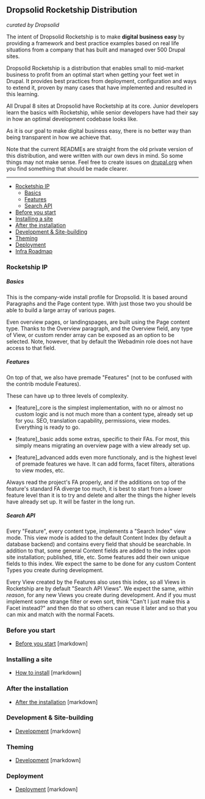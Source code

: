 ## Dropsolid Rocketship Distribution

_curated by Dropsolid_

The intent of Dropsolid Rocketship is to make **digital business easy** by 
providing a framework and best practice examples based on real life situations 
from a company that has built and managed over 500 Drupal sites.

Dropsolid Rocketship is a distribution that enables small to mid-market 
business to profit from an optimal start when getting your feet wet in Drupal. 
It provides best practices from deployment, configuration and ways to extend 
it, proven by many cases that have implemented and resulted in this learning.

All Drupal 8 sites at Dropsolid have Rocketship at its core. Junior developers 
learn the basics with Rocketship, while senior developers have had their say 
in how an optimal development codebase looks like.

As it is our goal to make digital business easy, there is no better way than 
being transparent in how we achieve that. 

Note that the current READMEs are straight from the old private version of this
distribution, and were written with our own devs in mind. So some things may
not make sense. Feel free to create issues on 
[drupal.org](https://drupal.org/project/dropsolid_rocketship) when you find 
something that should be made clearer.

------------------

- [Rocketship IP](#rocketship-ip)  
    - [Basics](#basics)  
    - [Features](#features)  
    - [Search API](#search-api)  
- [Before you start](#before-you-start)  
- [Installing a site](#installing-a-site)  
- [After the installation](#after-the-installation)  
- [Development & Site-building](#development--site-building)  
- [Theming](#theming)  
- [Deployment](#deployment)  
- [Infra Roadmap](#infra-roadmap)  

### Rocketship IP

##### Basics
This is the company-wide install profile for Dropsolid. It is based
around Paragraphs and the Page content type. With just those two you should 
be able to build a large array of various pages.

Even overview pages, or landingspages, are built using the Page content type. 
Thanks to the Overview paragraph, and the Overview field, any type of View, 
or custom render array can be exposed as an option to be selected. Note, 
however, that by default the Webadmin role does not have access to that field.

##### Features
On top of that, we also have premade "Features" (not to be confused with the 
contrib module Features).

These can have up to three levels of complexity.

* [feature]_core is the simplest implementation, with no or almost no custom 
logic and is not much more than a content type, already set up for you. SEO, 
translation capability, permissions, view modes. Everything is ready to go.

* [feature]_basic adds some extras, specific to their FAs. For most, this 
simply means migrating an overview page with a view already set up.

* [feature]_advanced adds even more functionaly, and is the highest level of 
premade features we have. It can add forms, facet filters, alterations to view modes, etc.

Always read the project's FA properly, and if the additions on top of the 
feature's standard FA diverge too much, it is best to start from a lower 
feature level than it is to try and delete and alter the things the higher 
levels have already set up. It will be faster in the long run.

##### Search API
Every "Feature", every content type, implements a "Search Index" view mode. 
This view mode is added to the default Content Index (by default a database 
backend) and contains every field that should be searchable. In addition to 
that, some general Content fields are added to the index upon site 
installation; published, title, etc. Some features add their own unique fields 
to this index. We expect the same to be done for any custom Content Types
you create during development.

Every View created by the Features also uses this index, so all Views in Rocketship are
by default "Search API Views". We expect the same, *within reason*, for any new Views you
create during development. And if you must implement some strange filter or even sort, think
"Can't I just make this a Facet instead?" and then do that so others can reuse it later and
so that you can mix and match with the normal Facets.

### Before you start

- [Before you start](readme/before-install) [markdown]

### Installing a site

- [How to install](readme/install) [markdown]

### After the installation

- [After the installation](readme/after-install) [markdown]

### Development & Site-building

- [Development](readme/development) [markdown]

### Theming

- [Development](readme/theming) [markdown]

### Deployment

- [Deployment](readme/deploying) [markdown]
